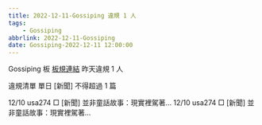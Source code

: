 ```yaml
---
title: 2022-12-11-Gossiping 違規 1 人
tags:
    - Gossiping
abbrlink: 2022-12-11-Gossiping
date: Gossiping-2022-12-11 12:00:00
---
```

Gossiping 板 [板規連結](https://www.ptt.cc/bbs/Gossiping/M.1637425085.A.07D.html)
昨天違規 1 人
<!-- more -->

違規清單
單日 [新聞] 不得超過 1 篇

12/10 usa274 □ [新聞] 並非童話故事：現實裡駕著…
12/10 usa274 □ [新聞] 並非童話故事：現實裡駕著…